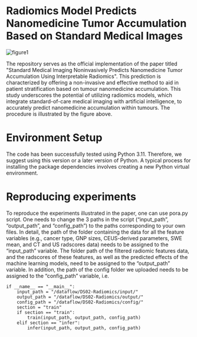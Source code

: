 # Radiomics Model Predicts Nanomedicine Tumor Accumulation Based on Standard Medical Images
![figure1](https://github.com/user-attachments/assets/bb49a18f-6563-4c2c-9149-0ed6ca2bdfb9)


The repository serves as the official implementation of the paper titled "Standard Medical Imaging Noninvasively Predicts Nanomedicine Tumor Accumulation Using Interpretable Radiomics". This prediction is characterized by offering a non-invasive and effective method to aid in patient stratification based on tumour nanomedicine accumulation. This study underscores the potential of utilizing radiomics models, which integrate standard-of-care medical imaging with artificial intelligence, to accurately predict nanomedicine accumulation within tumours. The procedure is illustrated by the figure above. 
# Environment Setup
The code has been successfully tested using Python 3.11. Therefore, we suggest using this version or a later version of Python. A typical process for installing the package dependencies involves creating a new Python virtual environment.
# Reproducing experiments
To reproduce the experiments illustrated in the paper, one can use pora.py script. One needs to change the 3 paths in the script (“input_path”, “output_path”, and “config_path”) to the paths corresponding to your own files. In detail, the path of the folder containing the data for all the feature variables (e.g., cancer type, GNP sizes, CEUS-derived parameters, SWE mean, and CT and US radscores data) needs to be assigned to the “input_path” variable. The folder path of the filtered radiomic features data, and the radscores of these features, as well as the predicted effects of the machine learning models, need to be assigned to the “output_path” variable. In addition, the path of the config folder we uploaded needs to be assigned to the “config_path” variable, i.e.
```
if __name__ == "__main__":
    input_path = "/dataflow/DS02-Radiomics/input/"
    output_path = "/dataflow/DS02-Radiomics/output/"
    config_path = "/dataflow/DS02-Radiomics/config/"
    section = "train"
    if section == "train":
        train(input_path, output_path, config_path)
    elif section == "infer":
        infer(input_path, output_path, config_path)
```

